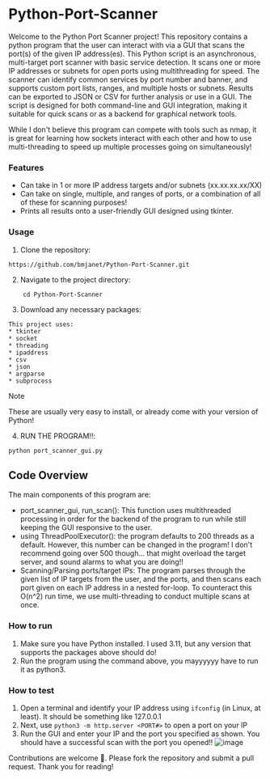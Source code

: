 # Python-Port-Scanner

Welcome to the Python Port Scanner project! This repository contains a python program that the user can interact with via a GUI that scans the port(s) of the given IP address(es). This Python script is an asynchronous, multi-target port scanner with basic service detection. It scans one or more IP addresses or subnets for open ports using multithreading for speed. The scanner can identify common services by port number and banner, and supports custom port lists, ranges, and multiple hosts or subnets. Results can be exported to JSON or CSV for further analysis or use in a GUI. The script is designed for both command-line and GUI integration, making it suitable for quick scans or as a backend for graphical network tools.

While I don't believe this program can compete with tools such as nmap, it is great for learning how sockets interact with each other and how to use multi-threading to speed up multiple processes going on simultaneously!

### Features
* Can take in 1 or more IP address targets and/or subnets (xx.xx.xx.xx/XX)
* Can take on single, multiple, and ranges of ports, or a combination of all of these for scanning purposes!
* Prints all results onto a user-friendly GUI designed using tkinter.

### Usage
1. Clone the repository:
```
https://github.com/bmjanet/Python-Port-Scanner.git
```
2. Navigate to the project directory:
```
    cd Python-Port-Scanner
```
3. Download any necessary packages:
```
This project uses:
* tkinter
* socket
* threading
* ipaddress
* csv
* json
* argparse
* subprocess
```
> [!NOTE]
> These are usually very easy to install, or already come with your version of Python!

4. RUN THE PROGRAM‼️:
```
python port_scanner_gui.py
```

## Code Overview
The main components of this program are:
- port_scanner_gui, run_scan(): This function uses multithreaded processing in order for the backend of the program to run while still keeping the GUI responsive to the user.
- using ThreadPoolExecutor(): the program defaults to 200 threads as a default. However, this number can be changed in the program! I don't recommend going over 500 though... that might overload the target server, and sound alarms to what you are doing!!
- Scanning/Parsing ports/target IPs: The program parses through the given list of IP targets from the user, and the ports, and then scans each port given on each IP address in a nested for-loop. To counteract this O(n^2) run time, we use multi-threading to conduct multiple scans at once.

### How to run
1. Make sure you have Python installed. I used 3.11, but any version that supports the packages above should do!
2. Run the program using the command above, you mayyyyyy have to run it as python3.

### How to test
1. Open a terminal and identify your IP address using `ifconfig` (in Linux, at least). It should be something like 127.0.0.1
2. Next, use `python3 -m http.server <PORT#>` to open a port on your IP
3. Run the GUI and enter your IP and the port you specified as shown. You should have a successful scan with the port you opened‼️
   ![image](https://github.com/user-attachments/assets/52255f6e-6138-486f-94e0-812f4c35c4bd)


Contributions are welcome 🙂. Please fork the repository and submit a pull request. Thank you for reading!
